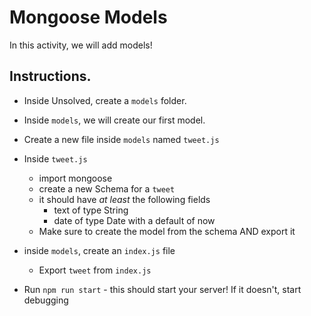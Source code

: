 # Mongoose Models

In this activity, we will add models!

## Instructions.

* Inside Unsolved, create a `models` folder. 

* Inside `models`, we will create our first model. 

* Create a new file inside `models` named `tweet.js`

* Inside `tweet.js`

    - import mongoose
    - create a new Schema for a `tweet`
    - it should have *at least* the following fields
        - text of type String
        - date of type Date with a default of now
    - Make sure to create the model from the schema AND export it

* inside `models`, create an `index.js` file 
    
    - Export `tweet` from `index.js`

* Run `npm run start` - this should start your server! If it doesn't, start debugging